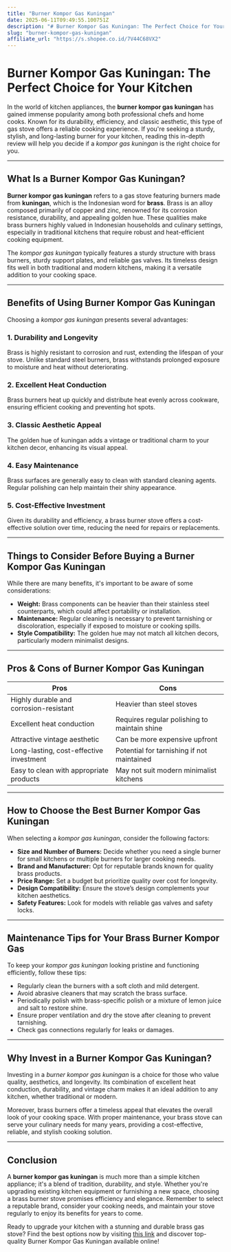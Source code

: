 ```yaml
---
title: "Burner Kompor Gas Kuningan"
date: 2025-06-11T09:49:55.100751Z
description: "# Burner Kompor Gas Kuningan: The Perfect Choice for Your Kitchen..."
slug: "burner-kompor-gas-kuningan"
affiliate_url: "https://s.shopee.co.id/7V44C68VX2"
---
```

# Burner Kompor Gas Kuningan: The Perfect Choice for Your Kitchen

In the world of kitchen appliances, the **burner kompor gas kuningan** has gained immense popularity among both professional chefs and home cooks. Known for its durability, efficiency, and classic aesthetic, this type of gas stove offers a reliable cooking experience. If you're seeking a sturdy, stylish, and long-lasting burner for your kitchen, reading this in-depth review will help you decide if a *kompor gas kuningan* is the right choice for you.

---

## What Is a Burner Kompor Gas Kuningan?

**Burner kompor gas kuningan** refers to a gas stove featuring burners made from **kuningan**, which is the Indonesian word for **brass**. Brass is an alloy composed primarily of copper and zinc, renowned for its corrosion resistance, durability, and appealing golden hue. These qualities make brass burners highly valued in Indonesian households and culinary settings, especially in traditional kitchens that require robust and heat-efficient cooking equipment.

The *kompor gas kuningan* typically features a sturdy structure with brass burners, sturdy support plates, and reliable gas valves. Its timeless design fits well in both traditional and modern kitchens, making it a versatile addition to your cooking space.

---

## Benefits of Using Burner Kompor Gas Kuningan

Choosing a *kompor gas kuningan* presents several advantages:

### 1. Durability and Longevity
Brass is highly resistant to corrosion and rust, extending the lifespan of your stove. Unlike standard steel burners, brass withstands prolonged exposure to moisture and heat without deteriorating.

### 2. Excellent Heat Conduction
Brass burners heat up quickly and distribute heat evenly across cookware, ensuring efficient cooking and preventing hot spots.

### 3. Classic Aesthetic Appeal
The golden hue of kuningan adds a vintage or traditional charm to your kitchen decor, enhancing its visual appeal.

### 4. Easy Maintenance
Brass surfaces are generally easy to clean with standard cleaning agents. Regular polishing can help maintain their shiny appearance.

### 5. Cost-Effective Investment
Given its durability and efficiency, a brass burner stove offers a cost-effective solution over time, reducing the need for repairs or replacements.

---

## Things to Consider Before Buying a Burner Kompor Gas Kuningan

While there are many benefits, it's important to be aware of some considerations:

- **Weight:** Brass components can be heavier than their stainless steel counterparts, which could affect portability or installation.
- **Maintenance:** Regular cleaning is necessary to prevent tarnishing or discoloration, especially if exposed to moisture or cooking spills.
- **Style Compatibility:** The golden hue may not match all kitchen decors, particularly modern minimalist designs.

---

## Pros & Cons of Burner Kompor Gas Kuningan

| Pros                                   | Cons                                   |
|----------------------------------------|----------------------------------------|
| Highly durable and corrosion-resistant | Heavier than steel stoves             |
| Excellent heat conduction             | Requires regular polishing to maintain shine |
| Attractive vintage aesthetic          | Can be more expensive upfront        |
| Long-lasting, cost-effective investment | Potential for tarnishing if not maintained |
| Easy to clean with appropriate products | May not suit modern minimalist kitchens |

---

## How to Choose the Best Burner Kompor Gas Kuningan

When selecting a *kompor gas kuningan*, consider the following factors:

- **Size and Number of Burners:** Decide whether you need a single burner for small kitchens or multiple burners for larger cooking needs.
- **Brand and Manufacturer:** Opt for reputable brands known for quality brass products.
- **Price Range:** Set a budget but prioritize quality over cost for longevity.
- **Design Compatibility:** Ensure the stove’s design complements your kitchen aesthetics.
- **Safety Features:** Look for models with reliable gas valves and safety locks.

---

## Maintenance Tips for Your Brass Burner Kompor Gas

To keep your *kompor gas kuningan* looking pristine and functioning efficiently, follow these tips:

- Regularly clean the burners with a soft cloth and mild detergent.
- Avoid abrasive cleaners that may scratch the brass surface.
- Periodically polish with brass-specific polish or a mixture of lemon juice and salt to restore shine.
- Ensure proper ventilation and dry the stove after cleaning to prevent tarnishing.
- Check gas connections regularly for leaks or damages.

---

## Why Invest in a Burner Kompor Gas Kuningan?

Investing in a *burner kompor gas kuningan* is a choice for those who value quality, aesthetics, and longevity. Its combination of excellent heat conduction, durability, and vintage charm makes it an ideal addition to any kitchen, whether traditional or modern.

Moreover, brass burners offer a timeless appeal that elevates the overall look of your cooking space. With proper maintenance, your brass stove can serve your culinary needs for many years, providing a cost-effective, reliable, and stylish cooking solution.

---

## Conclusion

A **burner kompor gas kuningan** is much more than a simple kitchen appliance; it's a blend of tradition, durability, and style. Whether you're upgrading existing kitchen equipment or furnishing a new space, choosing a brass burner stove promises efficiency and elegance. Remember to select a reputable brand, consider your cooking needs, and maintain your stove regularly to enjoy its benefits for years to come.

Ready to upgrade your kitchen with a stunning and durable brass gas stove? Find the best options now by visiting [this link](https://s.shopee.co.id/7V44C68VX2) and discover top-quality Burner Kompor Gas Kuningan available online!